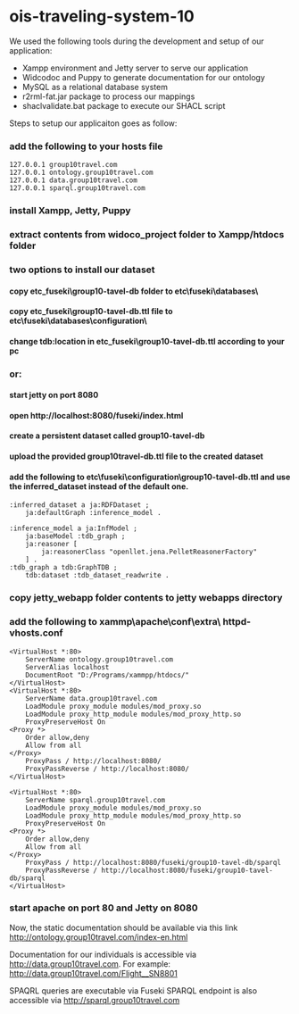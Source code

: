 # ois-traveling-system-10

We used the following tools during the development and setup of our application:
-	Xampp environment and Jetty server to serve our application
-	Widcodoc and Puppy to generate documentation for our ontology
-	MySQL as a relational database system
-	r2rml-fat.jar package to process our mappings 
-	shaclvalidate.bat package to execute our SHACL script

Steps to setup our applicaiton goes as follow:

### add the following to your hosts file 

```
127.0.0.1 group10travel.com
127.0.0.1 ontology.group10travel.com
127.0.0.1 data.group10travel.com
127.0.0.1 sparql.group10travel.com
```

### install Xampp, Jetty, Puppy
### extract contents from widoco_project folder to Xampp/htdocs folder
### two options to install our dataset
#### copy etc_fuseki\group10-tavel-db folder to etc\fuseki\databases\
#### copy etc_fuseki\group10-tavel-db.ttl file to etc\fuseki\databases\configuration\
#### change tdb:location in etc_fuseki\group10-tavel-db.ttl according to your pc
### or:
#### start jetty on port 8080
#### open http://localhost:8080/fuseki/index.html 
#### create a persistent dataset called group10-tavel-db
#### upload the provided group10travel-db.ttl file to the created dataset
#### add the following to etc\fuseki\configuration\group10-tavel-db.ttl and use the inferred_dataset instead of the default one. 

```
:inferred_dataset a ja:RDFDataset ;
	ja:defaultGraph :inference_model .

:inference_model a ja:InfModel ;
	ja:baseModel :tdb_graph ;
	ja:reasoner [
		ja:reasonerClass "openllet.jena.PelletReasonerFactory"
	] .
:tdb_graph a tdb:GraphTDB ;
	tdb:dataset :tdb_dataset_readwrite .

```
### copy jetty_webapp folder contents to jetty webapps directory
### add the following to xammp\apache\conf\extra\ httpd-vhosts.conf
```
<VirtualHost *:80>
	ServerName ontology.group10travel.com
	ServerAlias localhost
	DocumentRoot "D:/Programs/xammpp/htdocs/"
</VirtualHost>
<VirtualHost *:80>
	ServerName data.group10travel.com
	LoadModule proxy_module modules/mod_proxy.so
	LoadModule proxy_http_module modules/mod_proxy_http.so
	ProxyPreserveHost On
<Proxy *>
	Order allow,deny
	Allow from all
</Proxy>
	ProxyPass / http://localhost:8080/
	ProxyPassReverse / http://localhost:8080/
</VirtualHost>

<VirtualHost *:80>
	ServerName sparql.group10travel.com
	LoadModule proxy_module modules/mod_proxy.so
	LoadModule proxy_http_module modules/mod_proxy_http.so
	ProxyPreserveHost On
<Proxy *>
	Order allow,deny
	Allow from all
</Proxy>
	ProxyPass / http://localhost:8080/fuseki/group10-tavel-db/sparql
	ProxyPassReverse / http://localhost:8080/fuseki/group10-tavel-db/sparql
</VirtualHost>
```

### start apache on port 80 and Jetty on 8080

Now, the static documentation should be available via this link http://ontology.group10travel.com/index-en.html

Documentation for our individuals is accessible via http://data.group10travel.com.
For example: http://data.group10travel.com/Flight__SN8801

SPAQRL queries are executable via Fuseki
SPARQL endpoint is also accessible via http://sparql.group10travel.com  

